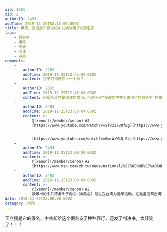 ```yaml
---
aid: 1961
cid: 2
authorID: 2493
addTime: 2019-11-25T02:15:00.000Z
title: 爆笑，最近那个投诚的中共间谍用了的假名字
tags:
    - 假名字
    - 爆笑
    - 投诚
    - 间谍
    - 中共
comments:
    -
        authorID: 2202
        addTime: 2019-11-25T12:45:00.000Z
        content: 包子打狗是你上一个号？
    -
        authorID: 2632
        addTime: 2019-11-25T12:45:00.000Z
        content: 用假名显然是间谍的常识，不过关于“投诚的中共间谍用了的假名字”的相关报导可以在哪里看呢？
    -
        authorID: 2493
        addTime: 2019-11-25T23:00:00.000Z
        content: >-
            @[xenon](/member/xenon) #2
            [https://www.youtube.com/watch?v=Sfv3I78OfBg](https://www.youtube.com/watch?v=Sfv3I78OfBg)


            [https://www.youtube.com/watch?v=6miWzW4Q-04](https://www.youtube.com/watch?v=6miWzW4Q-04)
    -
        authorID: 2493
        addTime: 2019-11-25T23:00:00.000Z
        content: >-
            @[xenon](/member/xenon) #2
            [https://www.msn.com/zh-tw/news/national/%E7%8E%8B%E7%AB%8B%E5%BC%B7%E5%8F%AA%E6%98%AF%E5%8C%96%E5%90%8D-%E4%BB%96%E4%B8%AD%E5%85%B1%E6%88%90%E5%9C%8B%E9%9A%9B%E9%A8%99%E5%AD%90/ar-BBXhofQ](https://www.msn.com/zh-tw/news/national/%E7%8E%8B%E7%AB%8B%E5%BC%B7%E5%8F%AA%E6%98%AF%E5%8C%96%E5%90%8D-%E4%BB%96%E4%B8%AD%E5%85%B1%E6%88%90%E5%9C%8B%E9%9A%9B%E9%A8%99%E5%AD%90/ar-BBXhofQ)
    -
        authorID: 2493
        addTime: 2019-11-25T23:00:00.000Z
        content: >-
            @[xenon](/member/xenon) #2
            被爆出的中共特务头子向心（向念心）最近在台湾为选举活动，在准备逃离台湾时，在桃园机场被抓
date: 2019-11-25T23:00:00.000Z
category: 时政
---
```


王立强是它的假名，中共却给这个假名安了种种罪行，还发了判决书，太好笑了！！！
